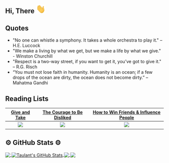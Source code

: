 

## Hi, There <img src="https://raw.githubusercontent.com/ABSphreak/ABSphreak/master/gifs/Hi.gif" width="30px">

## Quotes

* "No one can whistle a symphony. It takes a whole orchestra to play it." – H.E. Luccock
* "We make a living by what we get, but we make a life by what we give." - Winston Churchill
* "Respect is a two-way street, if you want to get it, you’ve got to give it." – R.G. Risch
* “You must not lose faith in humanity. Humanity is an ocean; if a few drops of the ocean are dirty, the ocean does not become dirty.” – Mahatma Gandhi

## Reading Lists

[Give and Take](https://www.amazon.com/Give-Take-Helping-Others-Success/dp/0143124986) | [The Courage to Be Disliked](https://www.amazon.com/Courage-Be-Disliked-Phenomenon-Happiness/dp/1501197274) | [How to Win Friends & Influence People](https://www.amazon.com/How-Win-Friends-Influence-People/dp/0671027034)
|:-:|:-:|:-:
<img src="https://d1b14unh5d6w7g.cloudfront.net/0143124986.01.S001.LXXXXXXX.jpg?Expires=1667619961&Signature=FYxC8NzE1wxQcZKTGN3Fatm6bg-fp1MC5qpYY9vFjpqPc5-s0kPmrAzq~C7aeQfGPT-VsTRz453q7tJiWVWAh8AwZ9r0CF5OPwDYWnDzf77zehXTgzU0JMf9YozsCMvl5qY9GwRD4726k84mlT8nsQw50PbGd8DEuuNkBrWn8x4_&Key-Pair-Id=APKAIUO27P366FGALUMQ" width=200px/> | <img src="https://m.media-amazon.com/images/I/41xzLNSJ94L._SX327_BO1,204,203,200_.jpg" width=200px/> | <img src="https://m.media-amazon.com/images/I/41a7lmk2h1L._SX320_BO1,204,203,200_.jpg" width=200px />

## ⚙️ GitHub Stats ⚙️

<a href="https://github.com/taulantxhakli/taulantxhakli">
  <img align="center" src="https://github-readme-stats.vercel.app/api/top-langs/?username=plemeri&hide=java,html,tex&title_color=ffffff&text_color=c9cacc&icon_color=blueviolet&bg_color=1d1f21&langs_count=3" />
</a>
<a href="https://github.com/taulantxhakli/taulantxhakli">
  <img align="center" src="https://github-readme-stats.vercel.app/api?username=plemeri&show_icons=true&line_height=27&count_private=true&title_color=ffffff&text_color=c9cacc&icon_color=blueviolet&bg_color=1d1f21" alt="Taulant's GitHub Stats" />
</a>

<a href="https://github.com/plemeri/UACANet">
  <img align="center" src="https://github-readme-stats.vercel.app/api/pin/?username=plemeri&repo=UACANet&title_color=ffffff&text_color=c9cacc&icon_color=blueviolet&bg_color=1d1f21" />
</a>


<a href="https://github.com/plemeri/InSPyReNet">
  <img align="center" src="https://github-readme-stats.vercel.app/api/pin/?username=plemeri&repo=InSPyReNet&title_color=ffffff&text_color=c9cacc&icon_color=blueviolet&bg_color=1d1f21" />
</a>  

